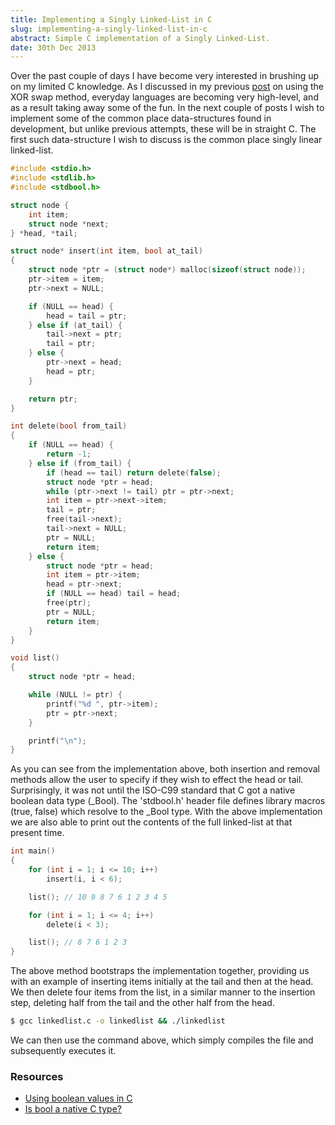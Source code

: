 ```yaml
---
title: Implementing a Singly Linked-List in C
slug: implementing-a-singly-linked-list-in-c
abstract: Simple C implementation of a Singly Linked-List.
date: 30th Dec 2013
---
```


Over the past couple of days I have become very interested in brushing up on my limited C knowledge.
As I discussed in my previous [post](/posts/experimenting-with-the-xor-swap-method-in-java/) on using the XOR swap method, everyday languages are becoming very high-level, and as a result taking away some of the fun.
In the next couple of posts I wish to implement some of the common place data-structures found in development, but unlike previous attempts, these will be in straight C.
The first such data-structure I wish to discuss is the common place singly linear linked-list.

~~~ .c
#include <stdio.h>
#include <stdlib.h>
#include <stdbool.h>

struct node {
    int item;
    struct node *next;
} *head, *tail;

struct node* insert(int item, bool at_tail)
{
    struct node *ptr = (struct node*) malloc(sizeof(struct node));
    ptr->item = item;
    ptr->next = NULL;

    if (NULL == head) {
        head = tail = ptr;
    } else if (at_tail) {
        tail->next = ptr;
        tail = ptr;
    } else {
        ptr->next = head;
        head = ptr;
    }

    return ptr;
}

int delete(bool from_tail)
{
    if (NULL == head) {
        return -1;
    } else if (from_tail) {
        if (head == tail) return delete(false);
        struct node *ptr = head;
        while (ptr->next != tail) ptr = ptr->next;
        int item = ptr->next->item;
        tail = ptr;
        free(tail->next);
        tail->next = NULL;
        ptr = NULL;
        return item;
    } else {
        struct node *ptr = head;
        int item = ptr->item;
        head = ptr->next;
        if (NULL == head) tail = head;
        free(ptr);
        ptr = NULL;
        return item;
    }
}

void list()
{
    struct node *ptr = head;

    while (NULL != ptr) {
        printf("%d ", ptr->item);
        ptr = ptr->next;
    }

    printf("\n");
}
~~~

As you can see from the implementation above, both insertion and removal methods allow the user to specify if they wish to effect the head or tail.
Surprisingly, it was not until the ISO-C99 standard that C got a native boolean data type (_Bool).
The 'stdbool.h' header file defines library macros (true, false) which resolve to the _Bool type.
With the above implementation we are also able to print out the contents of the full linked-list at that present time.

~~~ .c
int main()
{
    for (int i = 1; i <= 10; i++)
        insert(i, i < 6);

    list(); // 10 9 8 7 6 1 2 3 4 5

    for (int i = 1; i <= 4; i++)
        delete(i < 3);

    list(); // 8 7 6 1 2 3
}
~~~

The above method bootstraps the implementation together, providing us with an example of inserting items initially at the tail and then at the head.
We then delete four items from the list, in a similar manner to the insertion step, deleting half from the tail and the other half from the head.

~~~ .bash
$ gcc linkedlist.c -o linkedlist && ./linkedlist
~~~

We can then use the command above, which simply compiles the file and subsequently executes it.

### Resources

- [Using boolean values in C](http://stackoverflow.com/questions/1921539/using-boolean-values-in-c)
- [Is bool a native C type?](http://stackoverflow.com/questions/1608318/is-bool-a-native-c-type/1608350)